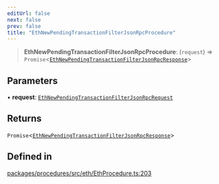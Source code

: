```yaml
---
editUrl: false
next: false
prev: false
title: "EthNewPendingTransactionFilterJsonRpcProcedure"
---
```


> **EthNewPendingTransactionFilterJsonRpcProcedure**: (`request`) => `Promise`\<[`EthNewPendingTransactionFilterJsonRpcResponse`](/reference/tevm/procedures/type-aliases/ethnewpendingtransactionfilterjsonrpcresponse/)\>

## Parameters

• **request**: [`EthNewPendingTransactionFilterJsonRpcRequest`](/reference/tevm/procedures/type-aliases/ethnewpendingtransactionfilterjsonrpcrequest/)

## Returns

`Promise`\<[`EthNewPendingTransactionFilterJsonRpcResponse`](/reference/tevm/procedures/type-aliases/ethnewpendingtransactionfilterjsonrpcresponse/)\>

## Defined in

[packages/procedures/src/eth/EthProcedure.ts:203](https://github.com/evmts/tevm-monorepo/blob/main/packages/procedures/src/eth/EthProcedure.ts#L203)

